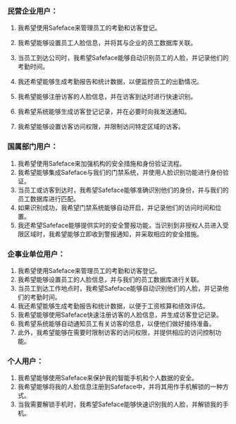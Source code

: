 ### 民营企业用户：

1. 我希望使用Safeface来管理员工的考勤和访客登记。

2. 我希望能够设置员工人脸信息，并将其与企业的员工数据库关联。
3. 当员工到达公司时，我希望Safeface能够自动识别员工的人脸，并记录他们的考勤时间。
4. 我还希望能够生成考勤报告和统计数据，以便监控员工的出勤情况。
5. 我希望能够注册访客的人脸信息，并在访客到达时进行快速识别。
6. 我希望系统能够生成访客登记记录，并在必要时向我发送通知。
7. 我希望能够设置访客访问权限，并限制访问特定区域的访客。

### 国属部门用户：

1. 我希望使用Safeface来加强机构的安全措施和身份验证流程。
2. 我希望能够集成Safeface与我们的门禁系统，并使用人脸识别功能进行身份验证。
3. 当员工或访客到达时，我希望Safeface能够准确识别他们的身份，并与我们的员工数据库进行匹配。
4. 如果识别成功，我希望门禁系统能够自动开启，并记录他们的访问时间和位置。
5. 我还希望Safeface能够提供实时的安全警报功能，当识别到非授权人员进入受限区域时，我希望能够立即收到警报通知，并采取相应的安全措施。

### 企事业单位用户：

1. 我希望使用Safeface来管理员工的考勤和访客登记。
2. 我希望能够设置员工的人脸信息，并与我们的员工数据库进行关联。
3. 当员工到达工作地点时，我希望Safeface能够自动识别他们的人脸，并记录他们的考勤时间。
4. 我还希望能够生成考勤报告和统计数据，以便于工资核算和绩效评估。
5. 我希望能够使用Safeface快速注册访客的人脸信息，并生成访客登记记录。
6. 我希望系统能够自动通知员工有关访客的信息，以便他们做好接待准备。
7. 此外，我希望能够在需要时限制访客的访问权限，并提供相应的访问控制功能。

### 个人用户：

1. 我希望能够使用Safeface来保护我的智能手机和个人数据的安全。
2. 我希望能够将我的人脸信息注册到Safeface中，并将其用作手机解锁的一种方式。
3. 当我需要解锁手机时，我希望Safeface能够快速识别我的人脸，并解锁我的手机。